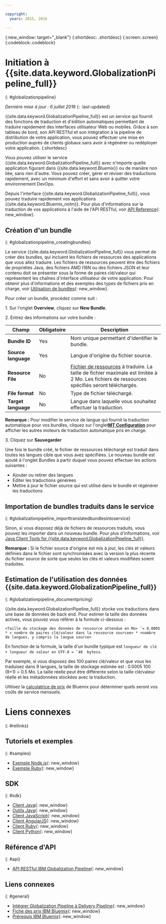 ```yaml
---

copyright:
  years: 2015, 2016

---
```


{:new_window: target="_blank"}
{:shortdesc: .shortdesc}
{:screen:.screen}
{:codeblock:.codeblock}


# Initiation à {{site.data.keyword.GlobalizationPipeline_full}}
{: #globalizationpipeline}

*Dernière mise à jour : 6 juillet 2016*
{: .last-updated}

{{site.data.keyword.GlobalizationPipeline_full}} est un service qui fournit des fonctions de traduction et d'édition automatiques permettant de traduire rapidement des interfaces utilisateur Web ou mobiles. Grâce à son tableau de bord, son API RESTful et son intégration à la pipeline de distribution de votre application, vous pouvez effectuer une mise en production auprès de clients globaux sans avoir à régénérer ou redéployer votre application.
{:shortdesc}

Vous pouvez utiliser le service {{site.data.keyword.GlobalizationPipeline_full}} avec n'importe quelle application figurant dans {{site.data.keyword.Bluemix}} ou de manière non liée, sans rien d'autre. Vous pouvez créer, gérer et réviser des traductions rapidement, avec un minimum d'effort et sans avoir à quitter votre environnement DevOps. 

Depuis l'interface {{site.data.keyword.GlobalizationPipeline_full}}, vous pouvez traduire rapidement vos applications {{site.data.keyword.Bluemix_notm}}. Pour plus d'informations sur la traduction de vos applications à l'aide de l'API RESTful, voir [API Reference](https://gp-rest.ng.bluemix.net/translate/swagger/index.html){: new_window}. 


## Création d'un bundle
{: #globalizationpipeline_creatingbundles}

Le service {{site.data.keyword.GlobalizationPipeline_full}} vous permet de créer des bundles, qui incluent les fichiers de ressources des applications que vous allez traduire. Les fichiers de ressources peuvent être des fichiers de propriétés Java, des fichiers AMD I18N ou des fichiers JSON et leur contenu doit se présenter sous la forme de paires clé/valeur qui représentent les chaînes d'interface utilisateur de votre application. Pour obtenir plus d'informations et des exemples des types de fichiers pris en charge, voir [Utilisation de bundles](./bundles.html){: new_window}.

Pour créer un bundle, procédez comme suit :

1\. Sur l'onglet **Overview**, cliquez sur **New Bundle**.

2\. Entrez des informations sur votre bundle :

| Champ | Obligatoire| Description|
|-------|---------|------------|
| **Bundle ID** | Yes | Nom unique permettant d'identifier le bundle.  |
| **Source language** | Yes | Langue d'origine du fichier source.  |
| **Resource File** | No | [Fichier de ressources](bundles.html#globalizationpipeline_workingwithbundles) à traduire. La taille de fichier maximale est limitée à 2 Mo. Les fichiers de ressources spécifiés seront téléchargés.   |
| **File format** | No | Type de fichier téléchargé.  |
| **Target language** | No | Langue dans laquelle vous souhaitez effectuer la traduction.  |

**Remarque :** Pour modifier le service de langue qui fournit la traduction automatique pour vos bundles, cliquez sur l'onglet[**MT Configuration**](./managing_translations.html#globalizationpipeline_service_to_service) pour afficher les autres moteurs de traduction automatique pris en charge. 

3\. Cliquez sur **Sauvegarder**

Une fois le bundle créé, le fichier de ressources téléchargé est traduit dans toutes les langues cible que vous avez spécifiées. Le nouveau bundle est ajouté à l'onglet Bundles à partir duquel vous pouvez effectuer les actions suivantes :

* Ajouter ou retirer des langues
* Editer les traductions générées
* Mettre à jour le fichier source qui est utilisé dans le bundle et régénérer les traductions

## Importation de bundles traduits dans le service
{: #globalizationpipeline_importtranslatedbundlesintoservice}

Sinon, si vous disposez déjà de fichiers de ressources traduits, vous pouvez les importer dans un nouveau bundle. Pour plus d'informations, voir [Java Client Tools for {{site.data.keyword.GlobalizationPipeline_full}}](https://github.com/IBM-Bluemix/gp-java-tools).

**Remarque :** Si le fichier source d'origine est mis à jour, les clés et valeurs définies dans le fichier sont synchronisées avec la version la plus récente du fichier source de sorte que seules les clés et valeurs modifiées soient traduites.

## Estimation de l'utilisation des données {{site.data.keyword.GlobalizationPipeline_full}}
{: #globalizationpipeline_documentpricing}

{{site.data.keyword.GlobalizationPipeline_full}} stocke vos traductions dans une base de données de back end. Pour estimer la taille des données actives, vous pouvez vous référer à la formule ci-dessous : 

`<Taille du stockage des données de ressource attendue en Mo> ˜= 0.0005 * < nombre de paires clé/valeur dans la ressource sourcee> * <nombre de langues, y compris la langue source>`

En fonction de la formule, la taille d'un bundle typique est `longueur de clé + longueur de valeur en UTF-8 = ˜40  bytess`.

Par exemple, si vous disposez des 100 paires clé/valeur et que vous les traduisez dans 9 langues, la taille de stockage estimée est : 0.0005 100 (9+1) = 0.5 Mo. La taille réelle peut être différente selon la taille clé/valeur réelle et les métadonnées stockées avec la traduction.

Utilisez la [calculatrice de prix](https://console.ng.bluemix.net/?direct=classic/#/pricing/cloudOEPaneId=pricing&paneId=pricingSheet&orgGuid=127a45f4-4461-4d5b-a26b-6dc2fdd1a3a2&spaceGuid=208fb1ff-413b-4fd9-9615-e8226062d0f3) de Bluemix pour déterminer quels seront vos coûts de service mensuels. 


# Liens connexes
{: #rellinks}
## Tutoriels et exemples
{: #samples}

* [Exemple Node.js](https://github.com/IBM-Bluemix/gp-nodejs-sample){: new_window}
* [Exemple Ruby](https://github.com/IBM-Bluemix/gp-ruby-sample){: new_window}

## SDK
{: #sdk}

* [Client Java](https://github.com/IBM-Bluemix/gp-java-client){: new_window}
* [Outils Java](https://github.com/IBM-Bluemix/gp-java-tools){: new_window}
* [Client JavaScript](https://github.com/IBM-Bluemix/gp-js-client){: new_window}
* [Client AngularJS](https://github.com/IBM-Bluemix/gp-angular-client){: new_window}
* [Client Ruby](https://github.com/IBM-Bluemix/gp-ruby-client){: new_window}
* [Client Python](https://github.com/IBM-Bluemix/gp-python-client){: new_window}

## Référence d'API
{: #api}

* [API RESTful IBM Globalization Pipeline](https://gp-rest.ng.bluemix.net/translate/swagger/index.html){: new_window}

## Liens connexes
{: #general}

* [Intégrer Globalization Pipeline à Delivery Pipeline](https://hub.jazz.net/docs/deploy_ext/#globalize){: new_window}
* [Fiche des prix IBM Bluemix](https://www.ng.bluemix.net/#/pricing){: new_window}
* [Prérequis IBM Bluemix](https://developer.ibm.com/bluemix/support/#prereqs){: new_window}

